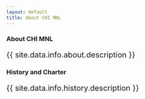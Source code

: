 ```yaml
---
layout: default
title: About CHI MNL
---
```

<style>
    .about{
        font-size: 20px !important;
    }

</style>
<div class = "bg-primary pb-5 pt-5" style = "height:400px auto; ">
    <div class = "container text-white">
        <h3 class = "font-weight-bolder text-white" >About CHI MNL</h3>
        <p class = "about mt-5"> {{ site.data.info.about.description }} </p>
    </div>
</div>

<section class = "pt-5 mb-5">
    <div class = "container">
        <h3 class = "font-weight-bolder" >History and Charter</h3>
        <p class = "about mt-5"> {{ site.data.info.history.description }} </p>
    </div>
</section>